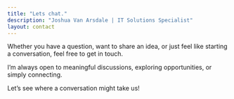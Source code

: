 ```yaml
---
title: "Lets chat."
description: "Joshua Van Arsdale | IT Solutions Specialist"
layout: contact
---
```


<div class="contact-body animated-text"> 
<p> Whether you have a question, want to share an idea, or just feel like starting a conversation, feel free to get in touch. </p>

<p>I’m always open to meaningful discussions, exploring opportunities, or simply connecting.</p>

<p>Let’s see where a conversation might take us!</p> 
</div>
